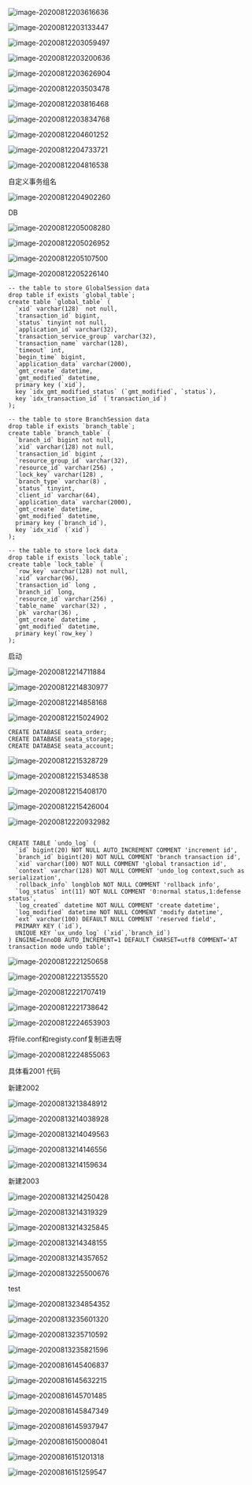 ![image-20200812203616636](seata.assets/image-20200812203616636.png)

![image-20200812203133447](seata.assets/image-20200812203133447.png)



![image-20200812203059497](seata.assets/image-20200812203059497.png)

![image-20200812203200636](seata.assets/image-20200812203200636.png)



![image-20200812203626904](seata.assets/image-20200812203626904.png)

![image-20200812203503478](seata.assets/image-20200812203503478.png)

![image-20200812203816468](seata.assets/image-20200812203816468.png)

![image-20200812203834768](seata.assets/image-20200812203834768.png)

![image-20200812204601252](seata.assets/image-20200812204601252.png)

![image-20200812204733721](seata.assets/image-20200812204733721.png)

![image-20200812204816538](seata.assets/image-20200812204816538.png)

自定义事务组名

![image-20200812204902260](seata.assets/image-20200812204902260.png)

DB

![image-20200812205008280](seata.assets/image-20200812205008280.png)

![image-20200812205026952](seata.assets/image-20200812205026952.png)

![image-20200812205107500](seata.assets/image-20200812205107500.png)

![image-20200812205226140](seata.assets/image-20200812205226140.png)

```mysql
-- the table to store GlobalSession data
drop table if exists `global_table`;
create table `global_table` (
  `xid` varchar(128)  not null,
  `transaction_id` bigint,
  `status` tinyint not null,
  `application_id` varchar(32),
  `transaction_service_group` varchar(32),
  `transaction_name` varchar(128),
  `timeout` int,
  `begin_time` bigint,
  `application_data` varchar(2000),
  `gmt_create` datetime,
  `gmt_modified` datetime,
  primary key (`xid`),
  key `idx_gmt_modified_status` (`gmt_modified`, `status`),
  key `idx_transaction_id` (`transaction_id`)
);

-- the table to store BranchSession data
drop table if exists `branch_table`;
create table `branch_table` (
  `branch_id` bigint not null,
  `xid` varchar(128) not null,
  `transaction_id` bigint ,
  `resource_group_id` varchar(32),
  `resource_id` varchar(256) ,
  `lock_key` varchar(128) ,
  `branch_type` varchar(8) ,
  `status` tinyint,
  `client_id` varchar(64),
  `application_data` varchar(2000),
  `gmt_create` datetime,
  `gmt_modified` datetime,
  primary key (`branch_id`),
  key `idx_xid` (`xid`)
);

-- the table to store lock data
drop table if exists `lock_table`;
create table `lock_table` (
  `row_key` varchar(128) not null,
  `xid` varchar(96),
  `transaction_id` long ,
  `branch_id` long,
  `resource_id` varchar(256) ,
  `table_name` varchar(32) ,
  `pk` varchar(36) ,
  `gmt_create` datetime ,
  `gmt_modified` datetime,
  primary key(`row_key`)
);
```

启动

![image-20200812214711884](seata.assets/image-20200812214711884.png)

![image-20200812214830977](seata.assets/image-20200812214830977.png)

![image-20200812214858168](seata.assets/image-20200812214858168.png)

![image-20200812215024902](seata.assets/image-20200812215024902.png)

```mysql
CREATE DATABASE seata_order;
CREATE DATABASE seata_storage;
CREATE DATABASE seata_account;
```

![image-20200812215328729](seata.assets/image-20200812215328729.png)

![image-20200812215348538](seata.assets/image-20200812215348538.png)

![image-20200812215408170](seata.assets/image-20200812215408170.png)

![image-20200812215426004](seata.assets/image-20200812215426004.png)

![image-20200812220932982](seata.assets/image-20200812220932982.png)

```mysql

CREATE TABLE `undo_log` (
  `id` bigint(20) NOT NULL AUTO_INCREMENT COMMENT 'increment id',
  `branch_id` bigint(20) NOT NULL COMMENT 'branch transaction id',
  `xid` varchar(100) NOT NULL COMMENT 'global transaction id',
  `context` varchar(128) NOT NULL COMMENT 'undo_log context,such as serialization',
  `rollback_info` longblob NOT NULL COMMENT 'rollback info',
  `log_status` int(11) NOT NULL COMMENT '0:normal status,1:defense status',
  `log_created` datetime NOT NULL COMMENT 'create datetime',
  `log_modified` datetime NOT NULL COMMENT 'modify datetime',
  `ext` varchar(100) DEFAULT NULL COMMENT 'reserved field',
  PRIMARY KEY (`id`),
  UNIQUE KEY `ux_undo_log` (`xid`,`branch_id`)
) ENGINE=InnoDB AUTO_INCREMENT=1 DEFAULT CHARSET=utf8 COMMENT='AT transaction mode undo table';
```

![image-20200812221250658](seata.assets/image-20200812221250658.png)

![image-20200812221355520](seata.assets/image-20200812221355520.png)

![image-20200812221707419](seata.assets/image-20200812221707419.png)

![image-20200812221738642](seata.assets/image-20200812221738642.png)

![image-20200812224653903](seata.assets/image-20200812224653903.png)

将file.conf和registy.conf复制进去呀

![image-20200812224855063](seata.assets/image-20200812224855063.png)

具体看2001 代码 



新建2002

![image-20200813213848912](seata.assets/image-20200813213848912.png)

![image-20200813214038928](seata.assets/image-20200813214038928.png)

![image-20200813214049563](seata.assets/image-20200813214049563.png)

![image-20200813214146556](seata.assets/image-20200813214146556.png)

![image-20200813214159634](seata.assets/image-20200813214159634.png)

新建2003

![image-20200813214250428](seata.assets/image-20200813214250428.png)

![image-20200813214319329](seata.assets/image-20200813214319329.png)

![image-20200813214325845](seata.assets/image-20200813214325845.png)

![image-20200813214348155](seata.assets/image-20200813214348155.png)

![image-20200813214357652](seata.assets/image-20200813214357652.png)

![image-20200813225500676](seata.assets/image-20200813225500676.png)





test

![image-20200813234854352](seata.assets/image-20200813234854352.png)

![image-20200813235601320](seata.assets/image-20200813235601320.png)

![image-20200813235710592](seata.assets/image-20200813235710592.png)

![image-20200813235821596](seata.assets/image-20200813235821596.png)

![image-20200816145406837](seata.assets/image-20200816145406837.png)

![image-20200816145632215](seata.assets/image-20200816145632215.png)

![image-20200816145701485](seata.assets/image-20200816145701485.png)

![image-20200816145847349](seata.assets/image-20200816145847349.png)

![image-20200816145937947](seata.assets/image-20200816145937947.png)

![image-20200816150008041](seata.assets/image-20200816150008041.png)

![image-20200816151201318](seata.assets/image-20200816151201318.png)

![image-20200816151259547](seata.assets/image-20200816151259547.png)